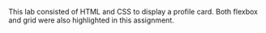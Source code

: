 This lab consisted of HTML and CSS to display a profile card. Both flexbox and grid were also highlighted in this assignment.
